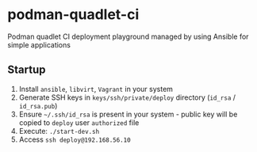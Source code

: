 # podman-quadlet-ci

Podman quadlet CI deployment playground managed by using Ansible for simple applications

## Startup

1. Install `ansible`, `libvirt`, `Vagrant` in your system
2. Generate  SSH keys in `keys/ssh/private/deploy` directory (`id_rsa` / `id_rsa.pub`)
3. Ensure `~/.ssh/id_rsa` is present in your system - public key will be copied to `deploy` user `authorized` file
4. Execute: `./start-dev.sh`
5. Access `ssh deploy@192.168.56.10`

